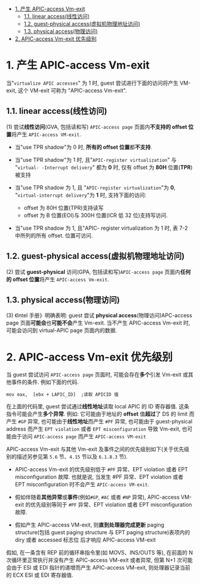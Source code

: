 
<!-- @import "[TOC]" {cmd="toc" depthFrom=1 depthTo=6 orderedList=false} -->

<!-- code_chunk_output -->

- [1. 产生 APIC-access Vm-exit](#1-产生-apic-access-vm-exit)
  - [1.1. linear access(线性访问)](#11-linear-access线性访问)
  - [1.2. guest-physical access(虚拟机物理地址访问)](#12-guest-physical-access虚拟机物理地址访问)
  - [1.3. physical access(物理访问)](#13-physical-access物理访问)
- [2. APIC-access Vm-exit 优先级别](#2-apic-access-vm-exit-优先级别)

<!-- /code_chunk_output -->

# 1. 产生 APIC-access Vm-exit

当"`virtualize APIC accesses`" 为 1 时, guest 尝试进行下面的访问将产生 VM-exit, 这个 VM-exit 可称为 "APIC-access Vm-exit".

## 1.1. linear access(线性访问)

(1) 尝试**线性访问**(GVA, 包括读和写) `APIC-access page` 页面内**不支持的 offset 位置**将产生 `APIC-access VM-exit`.

* 当"use TPR shadow"为 0 时, **所有的 offset 位置**都**不支持**.

* 当"use TPR shadow"为 1 时, 且"`APIC-register virtualization`" 与 "`virtual- -Interrupt delivery`" 都为 **0** 时, 仅有 offset 为 **80H** 位置(**TPR**)被支持

* 当"use TPR shadow 为 1, 且 "`APIC-register virtualization`"为 **0**, "`virtual-interrupt delivery`"为 **1** 时, 支持下面的访问:

    * offset 为 80H 位置(TPR)支持读写
    * offset 为 B 位置(EOI)与 300H 位置(ICR 低 32 位)支持写访问.

* 当"use TPR shadow 为 1, 且"APIC- register virtualization 为 1 时, 表 7-2 中所列的所有 offset. 位置可访问.

## 1.2. guest-physical access(虚拟机物理地址访问)

(2) 尝试 **guest-physical** 访问(GPA, 包括读和写)`APIC-access page` 页面内**任何的 offset 位置**将产生 `APIC-access Vm-exit`.

## 1.3. physical access(物理访问)

(3) 《Intel 手册》明确表明: guest 尝试 **physical access**(物理访问)APC-access page 页面**可能会**也**可能不会**产生 Vm-exit. 当不产生 APIC-access Vm-exit 时, 可能会访问到  virtual-APIC page 页面内的数据.

# 2. APIC-access Vm-exit 优先级别

当 guest 尝试访问 `APIC-access page` 页面时, 可能会存在**多个**引发 Vm-exit 或其他事件的条件. 例如下面的代码.

```
mov eax,  [ebx + LAPIC_ID]  ;读取 APICID 值
```

在上面的代码里, guest 尝试通过**线性地址**读取 local APIC 的 ID 寄存器值. 这条指令可能会产生**多个异常**. 例如: 它可能由于地址的 **offset** 值**超过**了 DS 的 limit 而产生 `#GP` 异常, 也可能由于**线性地址**而产生 `#PF` 异常, 也可能由于 guest-physical address 而产生 `EPT violation` 或者 `EPT misconfiguration` 导致 Vm-exit, 也可能由于访问 `APIC-access page` 而产生 `APIC-access VM-exit`

APIC-access Vm-exit 与其他 Vm-exit 及事件之间的优先级别如下(关于优先级别的描述另参见第 `5.6` 节、`4.15` 节以及 `6.1.8.3` 节).

* APIC-access Vm-exit 的优先级别低于 `#PF` 异常、EPT violation 或者 EPT misconfiguration 故障. 也就是说, 当发生 #PF 异常、EPT violation 或者 EPT misconfiguration 时不会产生 `APIC-access VM-exit`.

* 假如伴随着**其他异常**或**事件**(例如`#GP`, `#AC` 或者 `#NP` 异常), APIC-access VM-exit 的优先级别等同于 `#PF` 异常、EPT violation 或者 EPT misconfiguration 故障.

* 假如产生 APIC-access VM-exit, 则**直到处理器完成更新** paging structure(包括 guest paging structure 与 EPT paging structure)表项内的 diry 或者 accessed 标志位 后才响应 APIC-access VM-exit

假如, 在一条含有 REP 前的循环串指令里(如 MOVS、INS/OUTS 等), 在前面的 N 次循环里正常执行并没有产生 APIC-access VM-exit 或者异常, 但第 N+1 次可能会由于 ESI 或 EDI 指针的递增而产生 APIC-access VM-exit, 则处理器记录当前的 ECX ESI 或 EDI 寄存器值.
